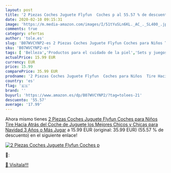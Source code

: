 ```yaml
---
layout: post
title: '2 Piezas Coches Juguete Flyfun  Coches p al 55.57 % de descuento'
date: 2020-02-10 09:15:31
image: 'https://m.media-amazon.com/images/I/51tYuSLn6KL._AC_._SL400_.jpg'
comments: true
category: ofertas
author: 'tole.es'
slug: 'B07WVCYNP2-es 2 Piezas Coches Juguete Flyfun Coches para Niños Tire...'
sku: 'B07WVCYNP2-es'
tags: [ 'Belleza','Productos para el cuidado de la piel','Sets y juegos para el cuidado de la piel','navidad', ]
actualPrice: 15.99 EUR
currency: EUR
price: 15.99
comparePrice: 35.99 EUR
prodname: '2 Piezas Coches Juguete Flyfun  Coches para Niños  Tire Hacia Atrás del Coche de Juguete  los Mejores Chicos y Chicas para Navidad  3 Años o Más Jugar'
country: 'es'
flag: '🇪🇸'
brand: ''
buyurl: 'https://www.amazon.es/dp/B07WVCYNP2/?tag=tolees-21'
descuento: '55.57'
average: '17.99'
---
```


Ahora mismo tienes [2 Piezas Coches Juguete Flyfun  Coches para Niños  Tire Hacia Atrás del Coche de Juguete  los Mejores Chicos y Chicas para Navidad  3 Años o Más Jugar](https://www.amazon.es/dp/B07WVCYNP2/?tag=tolees-21) a 15.99 EUR (original: 35.99 EUR) (55.57 %  de descuento) en el siguiente enlace!

[![2 Piezas Coches Juguete Flyfun  Coches p](https://m.media-amazon.com/images/I/51tYuSLn6KL._AC_._SL400_.jpg)](https://www.amazon.es/dp/B07WVCYNP2/?tag=tolees-21)

🔎:


[🛒 Visítala!!!](https://www.amazon.es/dp/B07WVCYNP2/?tag=tolees-21)
